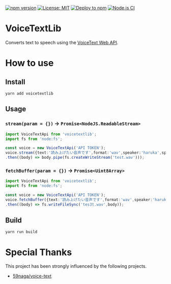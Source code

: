 [![npm version](https://badge.fury.io/js/voicetextlib.svg)](https://badge.fury.io/js/voicetextlib)
[![License: MIT](https://img.shields.io/badge/License-MIT-yellow.svg)](https://opensource.org/licenses/MIT)
[![Deploy to npm](https://github.com/noriokun4649/VoiceTextLib/actions/workflows/deploy.yml/badge.svg)](https://github.com/noriokun4649/VoiceTextLib/actions/workflows/deploy.yml)
[![Node.js CI](https://github.com/noriokun4649/VoiceTextLib/actions/workflows/test.yml/badge.svg)](https://github.com/noriokun4649/VoiceTextLib/actions/workflows/test.yml)

# VoiceTextLib
Converts text to speech using the [VoiceText Web API](https://cloud.voicetext.jp/webapi/docs/api).

# How to use
## Install
```
yarn add voicetextlib
```

## Usage
### ```stream(param = {})``` -> ```Promise<NodeJS.ReadableStream>```
```ts
import VoiceTextApi from 'voicetextlib';
import fs from 'node:fs';

const voice = new VoiceTextApi('API TOKEN');
voice.stream({text:'読み上げたい音声です',format:'wav',speaker:'haruka',speed:50})
.then((body) => body.pipe(fs.createWriteStream('test.wav')));
```
### ```fetchBuffer(param = {})``` -> ```Promise<Uint8Array>```
```ts
import VoiceTextApi from 'voicetextlib';
import fs from 'node:fs';

const voice = new VoiceTextApi('API TOKEN');
voice.fetchBuffer({text:'読み上げたい音声です',format:'wav',speaker:'haruka',speed:50})
.then((body) => fs.writeFileSync('tes3t.wav',body));
```

## Build
```
yarn run build
```

# Special Thanks
This project has been strongly influenced by the following projects.
- [59naga/voice-text](https://github.com/59naga/voice-text)
